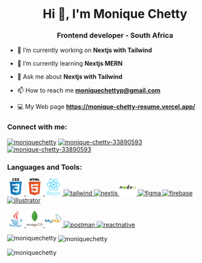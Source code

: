 
<h1 align="center">Hi 👋, I'm Monique Chetty</h1>
<h3 align="center">Frontend developer - South Africa</h3>
<!-- <img align="right" alt="Coding" width="400" src=""> -->


- 🔭 I’m currently working on **Nextjs with Tailwind**

- 🌱 I’m currently learning **Nextjs MERN**

- 💬 Ask me about **Nextjs with Tailwind**

- 📫 How to reach me **moniquechettyp@gmail.com**
- 💻 My Web page  **https://monique-chetty-resume.vercel.app/**



<h3 align="left">Connect with me:</h3>
<p align="left">
     
<a href="https://twitter.com/MoniqueChetty1" target="blank"><img src="https://img.icons8.com/color/48/000000/twitter--v2.png" alt="moniquechetty" height="40" width="40" /></a>
<a href="https://linkedin.com/in/monique-chetty-33890593" target="blank"><img src="https://img.icons8.com/color/48/000000/linkedin.png" alt="monique-chetty-33890593" height="40" width="40" /></a>
<a href="https://monique-chetty-resume.vercel.app/" target="blank"><img src="https://img.icons8.com/fluency/48/000000/domain.png" alt="monique-chetty-33890593" height="40" width="40" /></a>
<!--<a href="https://icons8.com/icon/13930/linkedin">LinkedIn icon by Icons8</a> -->
<!-- <a href="https://instagram.com/monique-chetty" target="blank"><img align="center" src="https://raw.githubusercontent.com/moniquechetty/github-profile-readme-generator/master/src/images/icons/Social/instagram.svg" alt="moniquechetty" height="30" width="40" /></a> -->
<!-- <a href="https://www.youtube.com/c/moniquechetty" target="blank"><img align="center" src="https://raw.githubusercontent.com/moniquechetty/github-profile-readme-generator/master/src/images/icons/Social/youtube.svg" alt="moniquechetty" height="30" width="40" /></a> -->
</p>

<h3 align="left">Languages and Tools:</h3>
<p align="left"> <a href="https://www.w3schools.com/css/" target="_blank" rel="noreferrer"> <img src="https://raw.githubusercontent.com/devicons/devicon/master/icons/css3/css3-original-wordmark.svg" alt="css3" width="40" height="40" padding-right="30px"/> </a>  
     <a href="https://www.w3.org/html/" target="_blank" rel="noreferrer"> <img src="https://raw.githubusercontent.com/devicons/devicon/master/icons/html5/html5-original-wordmark.svg" alt="html5" width="40" height="40"/> </a> 
          <a href="https://reactjs.org/" target="_blank" rel="noreferrer"> <img src="https://raw.githubusercontent.com/devicons/devicon/master/icons/react/react-original-wordmark.svg" alt="react" width="40" height="40"/> 
          <a href="https://tailwindcss.com/" target="_blank" rel="noreferrer"> <img src="https://www.vectorlogo.zone/logos/tailwindcss/tailwindcss-icon.svg" alt="tailwind" width="40" height="40"/> </a>
               <a href="https://nextjs.org/" target="_blank" rel="noreferrer"> <img src="https://cdn.worldvectorlogo.com/logos/nextjs-2.svg" alt="nextjs" width="40" height="40" padding-right="30px"/> </a> 
     <a href="https://nodejs.org" target="_blank" rel="noreferrer"> <img src="https://raw.githubusercontent.com/devicons/devicon/master/icons/nodejs/nodejs-original-wordmark.svg" alt="nodejs" width="40" height="40"/> 
          <a href="https://www.figma.com/" target="_blank" rel="noreferrer"> <img src="https://www.vectorlogo.zone/logos/figma/figma-icon.svg" alt="figma" width="40" height="40"/> </a> 
               <a href="https://firebase.google.com/" target="_blank" rel="noreferrer"> <img src="https://www.vectorlogo.zone/logos/firebase/firebase-icon.svg" alt="firebase" width="40" height="40"/> </a> 
          <a href="https://www.adobe.com/in/products/illustrator.html" target="_blank" rel="noreferrer"> <img src="https://www.vectorlogo.zone/logos/adobe_illustrator/adobe_illustrator-icon.svg" alt="illustrator" width="40" height="40"/> </a>  </p>
<p align="left"> <a href="https://www.java.com" target="_blank" rel="noreferrer"> <img src="https://raw.githubusercontent.com/devicons/devicon/master/icons/java/java-original.svg" alt="java" width="40" height="40"/> </a>  <a href="https://www.mongodb.com/" target="_blank" rel="noreferrer"> <img src="https://raw.githubusercontent.com/devicons/devicon/master/icons/mongodb/mongodb-original-wordmark.svg" alt="mongodb" width="40" height="40"/> </a> <a href="https://www.mysql.com/" target="_blank" rel="noreferrer"> <img src="https://raw.githubusercontent.com/devicons/devicon/master/icons/mysql/mysql-original-wordmark.svg" alt="mysql" width="40" height="40"/> </a> 
     <a href="https://postman.com" target="_blank" rel="noreferrer"> <img src="https://www.vectorlogo.zone/logos/getpostman/getpostman-icon.svg" alt="postman" width="40" height="40"/> </a> 
     <a href="https://reactnative.dev/" target="_blank" rel="noreferrer"> <img src="https://reactnative.dev/img/header_logo.svg" alt="reactnative" width="40" height="40"/> </a>   </p>


<!-- [![Monique activity graph](https://activity-graph.herokuapp.com/graph?username=moniquechetty&&theme=xcode)](https://github.com/moniquechetty) -->

<p><img align="left" src="https://github-readme-stats.vercel.app/api/top-langs?username=moniquechetty&show_icons=true&locale=en&layout=compact&theme=tokyonight" alt="moniquechetty" /></p>

<p>&nbsp;<img align="center" src="https://github-readme-stats.vercel.app/api?username=moniquechetty&show_icons=true&locale=en&theme=tokyonight" alt="moniquechetty" /></p>

<p><img align="center" src="https://github-readme-streak-stats.herokuapp.com/?user=moniquechetty&&theme=tokyonight" alt="moniquechetty" /></p>


<!-- <img src="https://github-readme-stats.vercel.app/api?username=moniquechetty&&show_icons=true&title_color=ffffff&icon_color=bb2acf&text_color=daf7dc&bg_color=151515"/> -->


